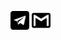 [<img src="img/image.png" alt="Telegram" width="30"/>](https://t.me/tiganoviv)
[<img src="img/image-1.png" alt="Gmail" width="30"/>](mailto:tiganoviv@gmail.com)